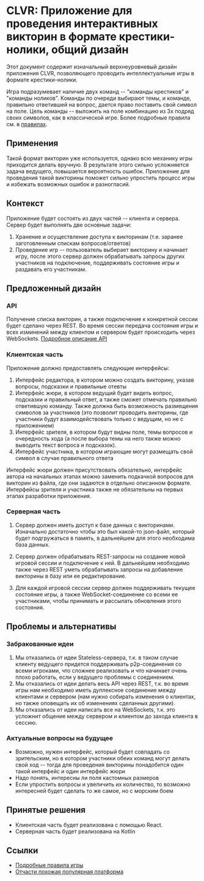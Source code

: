 # CLVR: Приложение для проведения интерактивных викторин в формате крестики-нолики, общий дизайн

Этот документ содержит изначальный верхнеуровневый дизайн приложения CLVR, позволяющего проводить интеллектуальные игры в формате крестики-нолики.

Игра подразумевает наличие двух команд -- "команды крестиков" и "команды ноликов".
Команды по очереди выбирают темы, и команде, правильно ответившей на вопрос, дается право поставить свой символ на поле.
Цель команды -- выложить на поле комбинацию из 3х подряд своих символов, как в классической игре.
Более подробные правила см. в [правилах](https://gist.github.com/sh-ad/07676a0a3d56b577f4abfa0d477b9d9b). 

## Применения

Такой формат викторин уже используется, однако всю механику игры приходится делать вручную.
В результате этого сильно усложняется задача ведущего, повышается вероятность ошибок.
Приложение для проведения такой викторины поможет сильно упростить процесс игры и избежать возможных ошибок и разногласий.

## Контекст

Приложение будет состоять из двух частей -- клиента и сервера.
Сервер будет выполнять две основные задачи:
1. Хранение и осуществление доступа к викторинам (т.е. заранее заготовленным спискам вопросов/ответов)
2. Проведение игр -- пользователь выбирает викторину и начинает игру, после этого сервер должен обрабатывать запросы других участников на подключение, поддерживать состояние игры и раздавать его участникам.

## Предложенный дизайн

### API

Получение списка викторин, а также подключение к конкретной сессии будет сделано через REST.
Во время сессии передача состояния игры и всех изминений между клиентом и сервером будет происходить через WebSockets.
[Подробное описание API](API-doc.md)

### Клиентская часть

Приложение должно предоставлять следующие интерфейсы:
  1. Интерфейс редактора, в котором можно создать викторину, указав вопросы, подсказки и правильные отевты
  2. Интерфейс жюри, в котором ведущий будет видеть вопрос, подсказки и правильный ответ, а также сможет отмечать правильно ответившую команду.
  Также должна быть возможность размещения символов за участников
  (это позволит проводить викторины, где участники будут взаимодействовать только с ведущим, но не с приложением)
  3. Интерфейс зрителя, в котором будут видны поле, темы вопросов и очередность хода (а после выбора темы на него также можно выводить текст вопроса и подсказок).
  4. Интерфейс участника, в котором играющие могут размещать свой символ в случае правильного ответа
 
Интерфейс жюри должен присутствовать обязательно, интерфейс автора на начальных этапах можно заменить подкачкой вопросов для викторин из файла, где они задаются в отдельно описанном формате. 
Интерфейсы зрителя и участника также не обязательны на первых этапах разработки приложения.

### Серверная часть

1. Сервер должен иметь доступ к базе данных с викторинами.
Изначально достаточно чтобы это был какой-то json-файл, который будет подгружаться в память, в дальнейшем для этого необходима база данных.

2. Сервер должен обрабатывать REST-запросы на создание новой игровой сессии и подключение к ней. В дальнейшем необходимо также через REST уметь обрабатывать запросы на добавление викторины в базу или ее редактирование.

3. Для каждой игровой сессии сервер должен поддерживать текущее состояние игры, а также WebSocket-соединение со всеми ее участниками, чтобы принимать и рассылать обновления этого состояния.


## Проблемы и альтернативы

### Забракованные идеи

1. Мы отказались от идеи Stateless-сервера, т.к. в таком случае клиенту ведущего придется поддерживать p2p-соединения со всеми игроками, что сложнее реализовать и что начинает очень плохо работать, если у ведущего проблемы с соединением.
2. Мы отказались от идеи делать весь API через REST, т.к. во время игры нам необходимо иметь дуплексное соединение между клиентами и сервером (нам нужно собирать изменения о клиентах, но также оповещать их об изменениях сделанных другими).
3. Мы отказались от идеи написать все на WebSockets, т.к. это усложнит общение между сервером и клиентом до захода клиента в сессию.

### Актуальные вопросы на будущее

* Возможно, нужен интерфейс, который будет совпадать со зрительским, но в котором участники обеих команд могут делать свой ход --
  тогда для проведения викторины понадобится один такой интерфейс и один интерфейс жюри
* Надо понять, интересны ли поля кастомных размеров
* Если упростить вопросы и увеличить их количество, то возможно интересней будет сделать то же самое, но с морским боем

## Принятые решения

- Клиентская часть будет реализована с помощью React.
- Серверная часть будет реализована на Kotlin

## Ссылки

- [Подробные правила игры](https://gist.github.com/sh-ad/07676a0a3d56b577f4abfa0d477b9d9b)
- [Отчасти похожая популярная платформа](kahoot.it)
